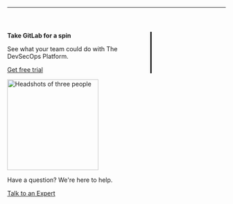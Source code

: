 <p>&nbsp</p>

<hr>

<div class="row marketing-footer">
    <div class="col go-for-a-spin">
        <p class="h1 "><strong>Take GitLab for a spin</strong></p>
        <p class="h2 my-4">See what your team could do with The DevSecOps Platform.</p>
        <p><a href="https://gitlab.com/-/trials/new?glm_content=default-saas-trial&glm_source=handbook.gitlab.com" class="btn btn-primary btn-lg">Get free trial</a></p>
    </div>
    <div class="col">
        <img src="/images/next-steps.png" alt="Headshots of three people" class="mimg">
        <p class="h3 my-4">Have a question? We're here to help.</p>
        <a href="https://about.gitlab.com/sales/" aria-label="undefined undefined" class="h3">
          Talk to an Expert <i class="fa-solid fa-chevron-right"></i></a>
    </div>
</div>

<style>
@media screen and (max-device-width:640px), screen and (max-width:640px) {
    .mimg {
        width: 100% !important;
    }

    .go-for-a-spin {
        flex: 0 0 100%;
        border: none !important;
        margin-right: 0px !important;
        padding-right: 0px !important;
        margin-bottom: 2em !important;
    }

    .btn-lg {
        width: 100% !important;
    }
}

.mimg {
    width:210px;
}

.marketing-footer {
    width: 100% !important;
    margin-top: 4em;
    width: 70%;
}

.go-for-a-spin {
    width: 60%;
    border-right: 3px solid #000;
    margin-right: 2em;
    padding-right: 2em;
}

</style>
